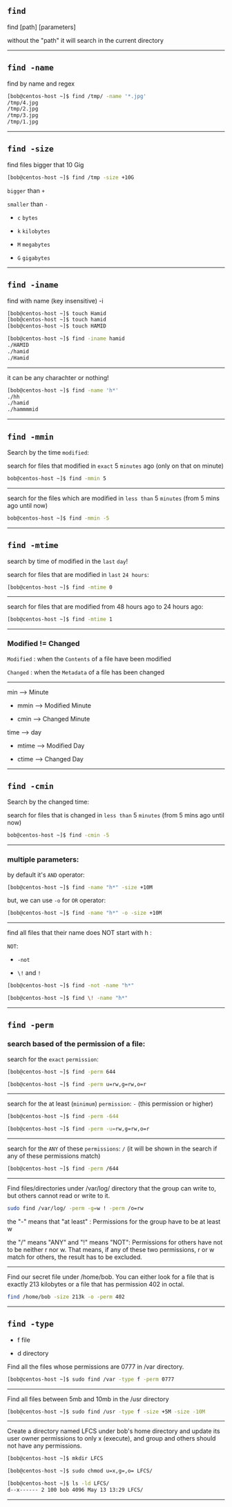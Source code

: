 

## `find`

find [path] [parameters]

without the "path" it will search in the current directory


________________________________________________________________________________________________

## `find -name`


find by name and regex

```bash
[bob@centos-host ~]$ find /tmp/ -name '*.jpg'
/tmp/4.jpg
/tmp/2.jpg
/tmp/3.jpg
/tmp/1.jpg
```

________________________________________________________________________________________________


## `find -size`

find files bigger that 10 Gig

```bash
[bob@centos-host ~]$ find /tmp -size +10G
```

   `bigger` than  `+`
   
   `smaller` than `-`

- `c`   `bytes`


- `k`   `kilobytes`


- `M`   `megabytes`


- `G`   `gigabytes`

________________________________________________________________________________________________


## `find -iname`



find with name (key insensitive) -i

```bash
[bob@centos-host ~]$ touch Hamid
[bob@centos-host ~]$ touch hamid
[bob@centos-host ~]$ touch HAMID

[bob@centos-host ~]$ find -iname hamid
./HAMID
./hamid
./Hamid
```

________________________________________________________________________________________________


it can be any charachter or nothing!

```bash
[bob@centos-host ~]$ find -name 'h*'
./hh
./hamid
./hammmmid
```

________________________________________________________________________________________________


## `find -mmin`



Search by the time `modified`:

search for files that modified in `exact` 5 `minutes` ago (only on that on minute)

```bash
bob@centos-host ~]$ find -mmin 5
```

________________________________________________________________________________________________


search for the files which are modified in `less than` 5 `minutes` (from 5 mins ago until now)

```bash
bob@centos-host ~]$ find -mmin -5
```

________________________________________________________________________________________________



## `find -mtime`




search by time of modified in the `last` `day`!

search for files that are modified in `last` `24 hours`:

```bash
[bob@centos-host ~]$ find -mtime 0
```

________________________________________________________________________________________________



search for files that are modified from 48 hours ago to 24 hours ago:

```bash
[bob@centos-host ~]$ find -mtime 1
```

________________________________________________________________________________________________


### Modified != Changed 

`Modified` : when the `Contents` of a file have been modified

`Changed` :  when the `Metadata` of a file has been changed



----------


min --> Minute

- mmin --> Modified Minute

- cmin --> Changed Minute



time --> day

- mtime --> Modified Day

- ctime --> Changed Day


________________________________________________________________________________________________



## `find -cmin`



Search by the changed time:

search for files that is changed in `less than` 5 `minutes` (from 5 mins ago until now)

```bash
bob@centos-host ~]$ find -cmin -5
```

________________________________________________________________________________________________


### multiple parameters:

by default it's `AND` operator:

```bash
[bob@centos-host ~]$ find -name "h*" -size +10M
```

but, we can use  `-o`  for `OR` operator:

```bash
[bob@centos-host ~]$ find -name "h*" -o -size +10M
```


________________________________________________________________________________________________


find all files that their name does NOT start with h :

`NOT`:

- `-not`

- `\!` and `!`


```bash
[bob@centos-host ~]$ find -not -name "h*"
```

```bash
[bob@centos-host ~]$ find \! -name "h*"
```

________________________________________________________________________________________________

## `find -perm`

### search based of the permission of a file:

search for the `exact` `permission`:

```bash
[bob@centos-host ~]$ find -perm 644
```

```bash
[bob@centos-host ~]$ find -perm u=rw,g=rw,o=r
```

________________________________________________________________________________________________


search for the at least (`minimum`) `permission`: `-` (this permission or higher)

```bash
[bob@centos-host ~]$ find -perm -644
```


```bash
[bob@centos-host ~]$ find -perm -u=rw,g=rw,o=r
```


________________________________________________________________________________________________


search for the `ANY` of these `permissions`: `/` (it will be shown in the search if any of these permissions match)

```bash
[bob@centos-host ~]$ find -perm /644
```

________________________________________________________________________________________________


Find files/directories under /var/log/ directory that the group can write to, but others cannot read or write to it. 


```bash
sudo find /var/log/ -perm -g=w ! -perm /o=rw
```

the "-" means that "at least" : Permissions for the group have to be at least w

the "/" means "ANY" and "!" means "NOT": Permissions for others have not to be neither r nor w. That means, if any of these two permissions, r or w match for others, the result has to be excluded.

________________________________________________________________________________________________


Find our secret file under /home/bob. You can either look for a file that is exactly 213 kilobytes or a file that has permission 402 in octal.

```bash
find /home/bob -size 213k -o -perm 402
```

________________________________________________________________________________________________

## `find -type`

- f file

- d directory

Find all the files whose permissions are 0777 in /var directory.

```bash
[bob@centos-host ~]$ sudo find /var -type f -perm 0777 
```

________________________________________________________________________________________________


Find all files between 5mb and 10mb in the /usr directory

```bash
[bob@centos-host ~]$ sudo find /usr -type f -size +5M -size -10M
```

________________________________________________________________________________________________


Create a directory named LFCS under bob's home directory and update its user owner permissions to only x (execute),
and group and others should not have any permissions.

```bash
[bob@centos-host ~]$ mkdir LFCS

[bob@centos-host ~]$ sudo chmod u=x,g=,o= LFCS/

[bob@centos-host ~]$ ls -ld LFCS/
d--x------ 2 100 bob 4096 May 13 13:29 LFCS/
```

________________________________________________________________________________________________
